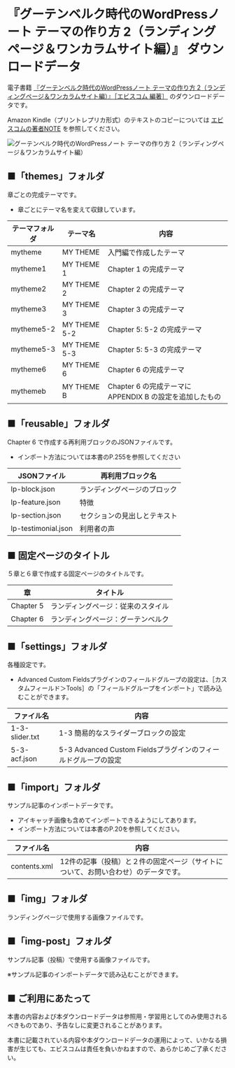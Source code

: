 # 『グーテンベルク時代のWordPressノート テーマの作り方 2（ランディングページ＆ワンカラムサイト編）』 ダウンロードデータ

電子書籍 [『グーテンベルク時代のWordPressノート テーマの作り方 2（ランディングページ＆ワンカラムサイト編）』［エビスコム 編著］](https://ep.ebisu.com/wordpress-note-lp/) のダウンロードデータです。

Amazon Kindle（プリントレプリカ形式）のテキストのコピーについては [エビスコムの著者NOTE](https://ebisu.com/note/amazon-kindle-text-copy/) を参照してください。


![グーテンベルク時代のWordPressノート テーマの作り方 2（ランディングページ＆ワンカラムサイト編）](https://repository-images.githubusercontent.com/197099407/b917cf80-108d-11ea-9142-664db052b1c8)


## ■「themes」フォルダ

章ごとの完成テーマです。

- 章ごとにテーマ名を変えて収録しています。


テーマフォルダ | テーマ名     | 内容
-------------- | ------------ | ----
mytheme        | MY THEME     | 入門編で作成したテーマ
mytheme1       | MY THEME 1   | Chapter 1 の完成テーマ
mytheme2       | MY THEME 2   | Chapter 2 の完成テーマ
mytheme3       | MY THEME 3   | Chapter 3 の完成テーマ
mytheme5-2     | MY THEME 5-2 | Chapter 5: 5-2 の完成テーマ
mytheme5-3     | MY THEME 5-3 | Chapter 5: 5-3 の完成テーマ
mytheme6       | MY THEME 6   | Chapter 6 の完成テーマ
mythemeb       | MY THEME B   | Chapter 6 の完成テーマに APPENDIX B の設定を追加したもの




## ■「reusable」フォルダ

Chapter 6 で作成する再利用ブロックのJSONファイルです。

- インポート方法については本書のP.255を参照してください


JSONファイル        | 再利用ブロック名
------------------- | -----------------
lp-block.json       | ランディングページのブロック
lp-feature.json     | 特徴
lp-section.json     | セクションの見出しとテキスト
lp-testimonial.json | 利用者の声




## ■ 固定ページのタイトル

５章と６章で作成する固定ページのタイトルです。


章         | タイトル
---------- | -----
Chapter 5  | ランディングページ：従来のスタイル
Chapter 6  | ランディングページ：グーテンベルク




## ■「settings」フォルダ

各種設定です。

- Advanced Custom Fieldsプラグインのフィールドグループの設定は、［カスタムフィールド＞Tools］の「フィールドグループをインポート」で読み込むことができます。


ファイル名     | 内容 
-------------- | -----
1-3-slider.txt | 1-3 簡易的なスライダーブロックの設定
5-3-acf.json   | 5-3 Advanced Custom Fieldsプラグインのフィールドグループの設定




## ■「import」フォルダ

サンプル記事のインポートデータです。

- アイキャッチ画像も含めてインポートできるようにしてあります。
- インポート方法については本書のP.20を参照してください。

ファイル名    | 内容 
------------- | -----
contents.xml  | 12件の記事（投稿）と２件の固定ページ（サイトについて、お問い合わせ）のデータです。




## ■「img」フォルダ

ランディングページで使用する画像ファイルです。




## ■「img-post」フォルダ

サンプル記事（投稿）で使用する画像ファイルです。

※サンプル記事のインポートデータで読み込むことができます。




## ■ ご利用にあたって

本書の内容および本ダウンロードデータは参照用・学習用としてのみ使用されるべきものであり、予告なしに変更されることがあります。

本書に記載されている内容や本ダウンロードデータの運用によって、いかなる損害が生じても、エビスコムは責任を負いかねますので、あらかじめご了承ください。


